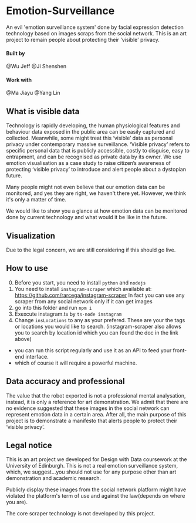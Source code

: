 # Emotion-Surveillance
An evil 'emotion surveillance system' done by facial expression detection technology based on images scraps from the social network. This is an art project to remain people about protecting their 'visible' privacy. 

#### Built by
@Wu Jeff 
@Ji Shenshen

#### Work with
@Ma Jiayu 
@Yang Lin


## What is visible data
Technology is rapidly developing, the human physiological features and behaviour data exposed in the public area can be easily captured and collected. Meanwhile, some might treat this ‘visible’ data as personal privacy under contemporary massive surveillance. ‘Visible privacy’ refers to specific personal data that is publicly accessible, costly to disguise, easy to entrapment, and can be recognised as private data by its owner. We use emotion visualisation as a case study to raise citizen’s awareness of protecting ‘visible privacy’ to introduce and alert people about a dystopian future. 

Many people might not even believe that our emotion data can be monitored, and yes they are right, we haven't there yet. However, we think it's only a matter of time. 

We would like to show you a glance at how emotion data can be monitored done by current technology and what would it be like in the future.

## Visualization
Due to the legal concern, we are still considering if this should go live.

## How to use
0. Before you start, you need to install `python` and `nodejs`
1. You need to install `instagram-scraper` which available at: https://github.com/rarcega/instagram-scraper
   In fact you can use any scraper from any social network only if it can get images
2. go into this folder and run `npm i`
3. Exexcute instagram.ts by `ts-node instagram` 
4. Change `insLocations` to any as your prefered. These are your the tags or locations you would like to search.
(instagram-scraper also allows you to search by location id which you can found the doc in the link above)

* you can run this script regularly and use it as an API to feed your front-end interface. 
* which of course it will require a powerful machine.

## Data accuracy and professional
The value that the robot exported is not a professional mental analysation, instead, it is only a reference for art demonstration. We admit that there are no evidence suggested that these images in the social network can represent emotion data in a certain area. After all, the main purpose of this project is to demonstrate a manifesto that alerts people to protect their ‘visible privacy’.

## Legal notice
This is an art project we developed for Design with Data coursework at the University of Edinburgh. This is not a real emotion surveillance system, which, we suggest...you should not use for any purpose other than art demonstration and academic research. 

Publicly display these images from the social network platform might have violated the platform's term of use and against the law(depends on where you are). 

The core scraper technology is not developed by this project.

